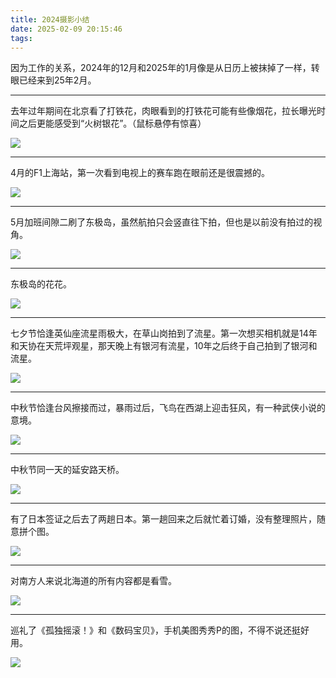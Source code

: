 ```yaml
---
title: 2024摄影小结
date: 2025-02-09 20:15:46
tags:
---
```


因为工作的关系，2024年的12月和2025年的1月像是从日历上被抹掉了一样，转眼已经来到25年2月。

---

去年过年期间在北京看了打铁花，肉眼看到的打铁花可能有些像烟花，拉长曝光时间之后更能感受到“火树银花”。（鼠标悬停有惊喜）

<img src="https://pic.shaoyecheng.com/blog/2024photo/datiehua_yuanse_1.jpg" onmouseover="this.src='https://pic.shaoyecheng.com/blog/2024photo/dateihua_tiaose.jpg'" onmouseout="this.src='https://pic.shaoyecheng.com/blog/2024photo/datiehua_yuanse_1.jpg'" />

---

4月的F1上海站，第一次看到电视上的赛车跑在眼前还是很震撼的。

![](https://pic.shaoyecheng.com/blog/2024photo/f1.jpg)

---

5月加班间隙二刷了东极岛，虽然航拍只会竖直往下拍，但也是以前没有拍过的视角。

![](https://pic.shaoyecheng.com/blog/2024photo/dongjidao_dji.jpg)

---

东极岛的花花。

![](https://pic.shaoyecheng.com/blog/2024photo/dongjidao_flower.jpg)

---

七夕节恰逢英仙座流星雨极大，在草山岗拍到了流星。第一次想买相机就是14年和天协在天荒坪观星，那天晚上有银河有流星，10年之后终于自己拍到了银河和流星。

![](https://pic.shaoyecheng.com/blog/2024photo/star.jpg)

---

中秋节恰逢台风擦接而过，暴雨过后，飞鸟在西湖上迎击狂风，有一种武侠小说的意境。

![](https://pic.shaoyecheng.com/blog/2024photo/bird.jpg)

---

中秋节同一天的延安路天桥。

![](https://pic.shaoyecheng.com/blog/2024photo/yananlutianqiao.jpg)

---

有了日本签证之后去了两趟日本。第一趟回来之后就忙着订婚，没有整理照片，随意拼个图。

![](https://pic.shaoyecheng.com/blog/2024photo/osaka_tokyo_1.jpg)

---

对南方人来说北海道的所有内容都是看雪。

![](https://pic.shaoyecheng.com/blog/2024photo/otaru.jpg)

---

巡礼了《孤独摇滚！》和《数码宝贝》，手机美图秀秀P的图，不得不说还挺好用。

![](https://pic.shaoyecheng.com/blog/2024photo/comic.jpg)
